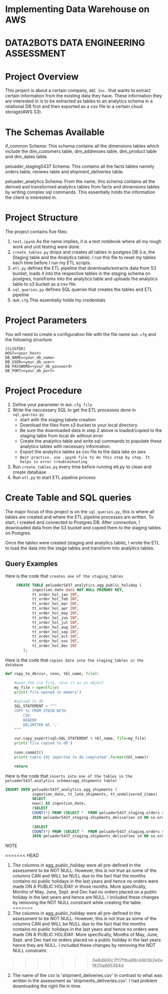 # Implementing Data Warehouse on AWS
# DATA2BOTS DATA ENGINEERING ASSESSMENT
# Project Overview
This project is about a certain company, `ABC Inc.` that wants to extract certain information from the existing data they have. These information they are interested in is to be extracted as tables to an analytics schema in a relational DB first and then exported as a csv file to a certain cloud storage(AWS S3).

# The Schemas Available
if_common Schema: This schema contains all the dimensions tables which include the dim_customers table, dim_addresses table, dim_product table and dim_dates table.

peluader_staging5437 Schema: This contains all the facts tables namely orders table, reviews table and shipment_deliveries table.

peluader_analytics Schema: From the name, this schema contains all the derived and transformed analytics tables from facts and dimensions tables by writing complex sql commands. This essentially holds the information the client is interested in.

# Project Structure
The project contains five files:
1. `test.ipynb` As the name implies, it is a test notebook where all my rough work and unit testing were done.
1. `create_tables.py` drops and creates all tables in postgres DB (i.e, the Staging table and the Analytics table). I run this file to reset my tables each time before I run my ETL scripts.
1. `etl.py` defines the ETL pipeline that downloads/extracts data from S3 bucket, loads it into the respective tables in the staging schema on postgres, transfroms into the analytics table and uploads the analytics table to s3 bucket as a csv file.
1. `sql_queries.py` defines SQL queries that creates the tables and ETL pipeline
1. `dwh.cfg` This essentially holds my credentials

# Project Parameters
You will need to create a configuration file with the file name `dwh.cfg` and the following structure:

```
[CLUSTER]
HOST=<your_host>
DB_NAME=<your_db_name>
DB_USER=<your_db_user>
DB_PASSWORD=<your_db_password>
DB_PORT=<your_db_port>
```

# Project Procedure
1. Define your parameter in `dwh.cfg file`
1. Write the neccessary SQL to get the ETL processes done in `sql_queries.py`
    * start with the staging tabele creation
    * Download the files from s3 bucket to your local directory
    * Be sure the downloaded data in step 2 above is loaded/copied to the staging table from local dir without error
    * Create the analytics table and write sql commands to populate these analytics tables with necessary information.
    * Export the analytics tables as csv file to the data lake on aws
    * `Best practice, use .ipynb file to do this step by step. It helps in error troubleshooting`
1. Run `create_tables.py` every time before running etl.py to clean and create database
1. Run `etl.py` to start ETL pipeline process

# Create Table and SQL queries
The major focus of this project is on the `sql_queries.py`, this is where all tables are created and where the ETL pipeline processes are written. To start, I created and connected to Postgres DB. After connection, I downloaded data from the S3 bucket and copied them to the staging tables on Postgres. 

Once the tables were created (staging and analytics table), I wrote the ETL to load the data into the stage tables and transform into analytics tables.

## Query Examples
Here is the code that `creates one of the staging_tables`
``` sql
     CREATE TABLE peluader5437_analytics.agg_public_holiday (
            ingestion_date date NOT NULL PRIMARY KEY,
            tt_order_hol_jan INT,
            tt_order_hol_feb INT,
            tt_order_hol_mar INT,
            tt_order_hol_apr INT,
            tt_order_hol_may INT,
            tt_order_hol_jun INT,
            tt_order_hol_jul INT,
            tt_order_hol_aug INT,
            tt_order_hol_sep INT,
            tt_order_hol_oct INT,
            tt_order_hol_nov INT,
            tt_order_hol_dec INT 
        );
```

Here is the code that `copies data into the staging_tables in the database`
``` python
def copy_to_db(cur, conn, tbl_name, file):

    #open the csv file, save it as an object
    my_file = open(file)
    print('file opened in memory')
    
    #upload to db
    SQL_STATEMENT = """
    COPY %s FROM STDIN WITH
        CSV
        HEADER
        DELIMITER AS ','
    """

    cur.copy_expert(sql=SQL_STATEMENT % tbl_name, file=my_file)
    print('file copied to db')
    
    conn.commit()
    print('table {0} imported to db completed'.format(tbl_name))

    return
```

Here is the code that `inserts into one of the tables in the peluader5437.analytics schema(agg_shipments table)`
```sql
INSERT INTO peluader5437_analytics.agg_shipments (
            ingestion_date, tt_late_shipments, tt_undelivered_items)
            SELECT
            now() AS ingestion_date,
            (SELECT
            COUNT(*) FROM (SELECT *  FROM peluader5437_staging.orders so 
            JOIN peluader5437_staging.shipments_deliveries sd ON so.order_id = sd.order_id) t1 WHERE DATE_PART('day', t1.shipment_date::timestamp - t1.order_date::timestamp) >= 6 AND t1.delivery_date IS NULL )  AS tt_late_shipments,
            
            (SELECT
            COUNT(*) FROM (SELECT *  FROM peluader5437_staging.orders so 
            JOIN peluader5437_staging.shipments_deliveries sd ON so.order_id = sd.order_id) t1 WHERE t1.shipment_date IS NULL AND t1.delivery_date IS NULL AND DATE_PART('day', '2022-09-05'::timestamp - t1.order_date::timestamp) >= 15 )  AS tt_undelivered_items
```

NOTE

<<<<<<< HEAD
1. The columns in agg_public_holiday were all pre-defined in the assessment to be NOT NULL. However, this is not true as some of the columns CAN and WILL be NULL due to the fact that the months contains no public holidays in the last years and hence no orders were made ON A PUBLIC HOLIDAY in those months. More specifically, Months of May, June, Sept. and Dec had no orders placed on a public holiday in the last years and hence are NULL. I included these changes by removing the NOT NULL constraint while creating the table.
=======
1. The columns in agg_public_holiday were all pre-defined in the assessment to be NOT NULL. However, this is not true as some of the columns CAN and WILL be NULL due to the fact that the months contains no public holidays in the last years and hence no orders were made ON A PUBLIC HOLIDAY. More specifically, Months of May, June, Sept. and Dec had no orders placed on a public holiday in the last years hence they are NULL. I included these changes by removing the NOT NULL constraint.
>>>>>>> 0e6d900c7f17f1ba99cd463b2e0ef820a865384d
2. The name of the csv is 'shipment_deliveries.csv' in contrast to what was wriiten in the assessment as 'shipments_deliveries.csv'. I had problem downloading the right file in time.

